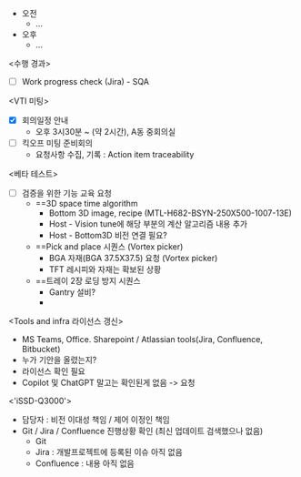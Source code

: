 - 오전
	- ...
- 오후
	- ...

<수행 경과>
- [ ] Work progress check (Jira) - SQA

<VTI 미팅>
- [x] 회의일정 안내
	- 오후 3시30분 ~  (약 2시간), A동 중회의실
- [ ] 킥오프 미팅 준비회의
	- 요청사항 수집, 기록 : Action item traceability

<베타 테스트>
- [ ] 검증을 위한 기능 교육 요청
	- ==3D space time algorithm
		- Bottom 3D image, recipe (MTL-H682-BSYN-250X500-1007-13E)
		- Host - Vision tune에 해당 부분의 계산 알고리즘 내용 추가
		- Host - Bottom3D 비전 연결 필요?
	- ==Pick and place 시퀀스 (Vortex picker)
		- BGA 자재(BGA 37.5X37.5) 요청 (Vortex picker)
		- TFT 레시피와 자재는 확보된 상황
	- ==트레이 2장 로딩 방지 시퀀스
		- Gantry 설비?
		- 

<Tools and infra 라이선스 갱신>
- MS Teams, Office. Sharepoint / Atlassian tools(Jira, Confluence, Bitbucket)
- 누가 기안을 올렸는지?
- 라이선스 확인 필요
- Copilot 및 ChatGPT 말고는 확인된게 없음 -> 요청

<'iSSD-Q3000'>
- 담당자 : 비전 이대성 책임 / 제어 이정인 책임
- Git / Jira / Confluence 진행상황 확인 (최신 업데이트 검색했으나 없음)
	- Git
	- Jira : 개발프로젝트에 등록된 이슈 아직 없음
	- Confluence : 내용 아직 없음